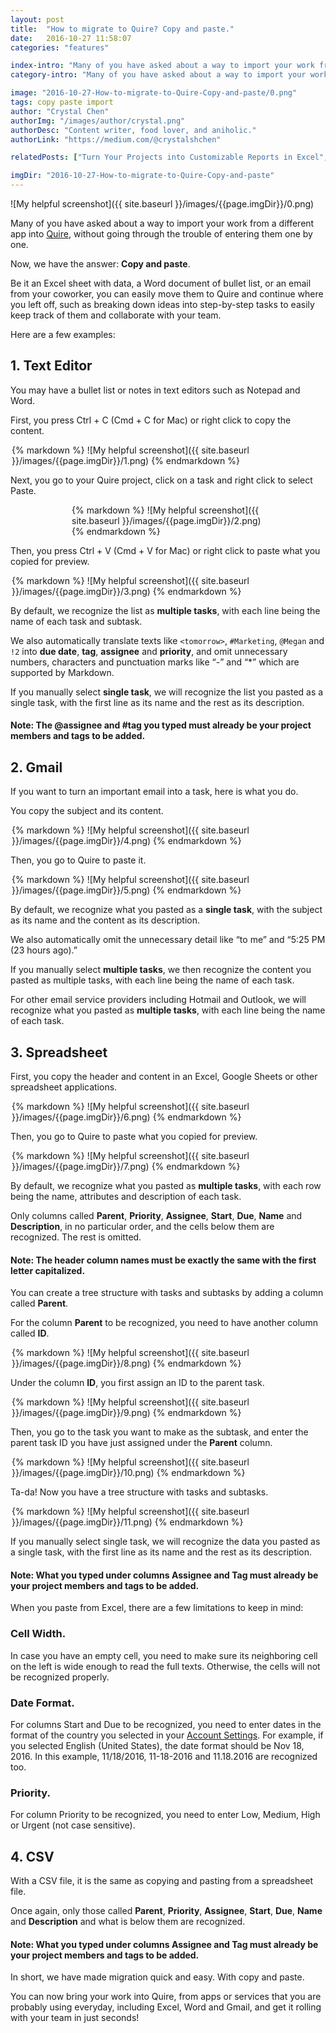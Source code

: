 ```yaml
---
layout: post
title:  "How to migrate to Quire? Copy and paste."
date:   2016-10-27 11:58:07
categories: "features"

index-intro: "Many of you have asked about a way to import your work from a different app into Quire, without going through the trouble of entering them one by one. Now, we have the answer: Copy and paste. Be it an Excel sheet with data, a Word document of bullet list, or an email from your coworker, you can easily move them to Quire and continue where you left off..."
category-intro: "Many of you have asked about a way to import your work from a different app into Quire, without going through the trouble of entering them one by one..."

image: "2016-10-27-How-to-migrate-to-Quire-Copy-and-paste/0.png"
tags: copy paste import
author: "Crystal Chen"
authorImg: "/images/author/crystal.png"
authorDesc: "Content writer, food lover, and aniholic."
authorLink: "https://medium.com/@crystalshchen"

relatedPosts: ["Turn Your Projects into Customizable Reports in Excel", "We’re not Facebook. So why Like?"]

imgDir: "2016-10-27-How-to-migrate-to-Quire-Copy-and-paste"
---
```



![My helpful screenshot]({{ site.baseurl }}/images/{{page.imgDir}}/0.png)

Many of you have asked about a way to import your work from a different app into [Quire](https://quire.io/), without going through the trouble of entering them one by one.

Now, we have the answer: **Copy and paste**.

Be it an Excel sheet with data, a Word document of bullet list, or an email from your coworker, you can easily move them to Quire and continue where you left off, such as breaking down ideas into step-by-step tasks to easily keep track of them and collaborate with your team.

Here are a few examples:

## 1. Text Editor

You may have a bullet list or notes in text editors such as Notepad and Word.

First, you press Ctrl + C (Cmd + C for Mac) or right click to copy the content.

<div style="max-width: 500px; max-height: 236px; margin: 0 auto;">
{% markdown %}
![My helpful screenshot]({{ site.baseurl }}/images/{{page.imgDir}}/1.png)
{% endmarkdown %}
</div>

Next, you go to your Quire project, click on a task and right click to select Paste.

<div style="max-width: 308px; max-height: 171px; margin: 0 auto;">
{% markdown %}
![My helpful screenshot]({{ site.baseurl }}/images/{{page.imgDir}}/2.png)
{% endmarkdown %}
</div>

Then, you press Ctrl + V (Cmd + V for Mac) or right click to paste what you copied for preview.

<div style="max-width: 500px; max-height: 438px; margin: 0 auto;">
{% markdown %}
![My helpful screenshot]({{ site.baseurl }}/images/{{page.imgDir}}/3.png)
{% endmarkdown %}
</div>

By default, we recognize the list as **multiple tasks**, with each line being the name of each task and subtask.

We also automatically translate texts like `<tomorrow>`, `#Marketing`, `@Megan` and `!2` into **due date**, **tag**, **assignee** and **priority**, and omit unnecessary numbers, characters and punctuation marks like “-” and “*” which are supported by Markdown.

If you manually select **single task**, we will recognize the list you pasted as a single task, with the first line as its name and the rest as its description.

#### Note: The @assignee and #tag you typed must already be your project members and tags to be added.

## 2. Gmail

If you want to turn an important email into a task, here is what you do.

You copy the subject and its content.

<div style="max-width: 500px; max-height: 217px; margin: 0 auto;">
{% markdown %}
![My helpful screenshot]({{ site.baseurl }}/images/{{page.imgDir}}/4.png)
{% endmarkdown %}
</div>

Then, you go to Quire to paste it.

<div style="max-width: 500px; max-height: 438px; margin: 0 auto;">
{% markdown %}
![My helpful screenshot]({{ site.baseurl }}/images/{{page.imgDir}}/5.png)
{% endmarkdown %}
</div>

By default, we recognize what you pasted as a **single task**, with the subject as its name and the content as its description.

We also automatically omit the unnecessary detail like “to me” and “5:25 PM (23 hours ago).”

If you manually select **multiple tasks**, we then recognize the content you pasted as multiple tasks, with each line being the name of each task.

For other email service providers including Hotmail and Outlook, we will recognize what you pasted as **multiple tasks**, with each line being the name of each task.

## 3. Spreadsheet

First, you copy the header and content in an Excel, Google Sheets or other spreadsheet applications.

<div style="max-width: 500px; max-height: 197px; margin: 0 auto;">
{% markdown %}
![My helpful screenshot]({{ site.baseurl }}/images/{{page.imgDir}}/6.png)
{% endmarkdown %}
</div>

Then, you go to Quire to paste what you copied for preview.

<div style="max-width: 500px; max-height: 438px; margin: 0 auto;">
{% markdown %}
![My helpful screenshot]({{ site.baseurl }}/images/{{page.imgDir}}/7.png)
{% endmarkdown %}
</div>

By default, we recognize what you pasted as **multiple tasks**, with each row being the name, attributes and description of each task.

Only columns called **Parent**, **Priority**, **Assignee**, **Start**, **Due**, **Name** and **Description**, in no particular order, and the cells below them are recognized. The rest is omitted.

#### Note: The header column names must be exactly the same with the first letter capitalized.

You can create a tree structure with tasks and subtasks by adding a column called **Parent**.

For the column **Parent** to be recognized, you need to have another column called **ID**.

<div style="max-width: 500px; max-height: 49px; margin: 0 auto;">
{% markdown %}
![My helpful screenshot]({{ site.baseurl }}/images/{{page.imgDir}}/8.png)
{% endmarkdown %}
</div>

Under the column **ID**, you first assign an ID to the parent task.

<div style="max-width: 500px; max-height: 74px; margin: 0 auto;">
{% markdown %}
![My helpful screenshot]({{ site.baseurl }}/images/{{page.imgDir}}/9.png)
{% endmarkdown %}
</div>

Then, you go to the task you want to make as the subtask, and enter the parent task ID you have just assigned under the **Parent** column.

<div style="max-width: 500px; max-height: 89px; margin: 0 auto;">
{% markdown %}
![My helpful screenshot]({{ site.baseurl }}/images/{{page.imgDir}}/10.png)
{% endmarkdown %}
</div>

Ta-da! Now you have a tree structure with tasks and subtasks.

<div style="max-width: 500px; max-height: 438px; margin: 0 auto;">
{% markdown %}
![My helpful screenshot]({{ site.baseurl }}/images/{{page.imgDir}}/11.png)
{% endmarkdown %}
</div>

If you manually select single task, we will recognize the data you pasted as a single task, with the first line as its name and the rest as its description.

#### Note: What you typed under columns Assignee and Tag must already be your project members and tags to be added.

When you paste from Excel, there are a few limitations to keep in mind:

### Cell Width.

In case you have an empty cell, you need to make sure its neighboring cell on the left is wide enough to read the full texts. Otherwise, the cells will not be recognized properly.

### Date Format.

For columns Start and Due to be recognized, you need to enter dates in the format of the country you selected in your [Account Settings](https://quire.io/r/setting). For example, if you selected English (United States), the date format should be Nov 18, 2016. In this example, 11/18/2016, 11-18-2016 and 11.18.2016 are recognized too.

### Priority.

For column Priority to be recognized, you need to enter Low, Medium, High or Urgent (not case sensitive).

## 4. CSV

With a CSV file, it is the same as copying and pasting from a spreadsheet file.

Once again, only those called **Parent**, **Priority**, **Assignee**, **Start**, **Due**, **Name** and **Description** and what is below them are recognized.

#### Note: What you typed under columns Assignee and Tag must already be your project members and tags to be added.

In short, we have made migration quick and easy. With copy and paste.

You can now bring your work into Quire, from apps or services that you are probably using everyday, including Excel, Word and Gmail, and get it rolling with your team in just seconds!

[jekyll]:      http://jekyllrb.com
[jekyll-gh]:   https://github.com/jekyll/jekyll
[jekyll-help]: https://github.com/jekyll/jekyll-help
